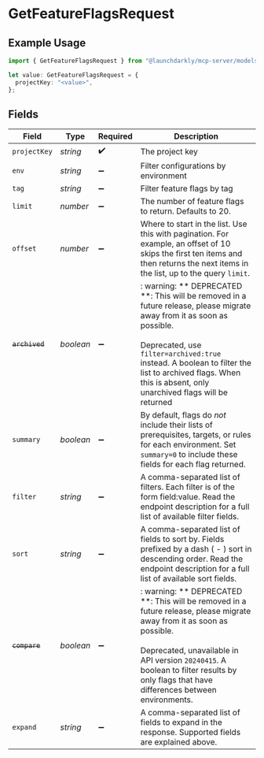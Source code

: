 # GetFeatureFlagsRequest

## Example Usage

```typescript
import { GetFeatureFlagsRequest } from "@launchdarkly/mcp-server/models/operations";

let value: GetFeatureFlagsRequest = {
  projectKey: "<value>",
};
```

## Fields

| Field                                                                                                                                                                                                                                                                                | Type                                                                                                                                                                                                                                                                                 | Required                                                                                                                                                                                                                                                                             | Description                                                                                                                                                                                                                                                                          |
| ------------------------------------------------------------------------------------------------------------------------------------------------------------------------------------------------------------------------------------------------------------------------------------ | ------------------------------------------------------------------------------------------------------------------------------------------------------------------------------------------------------------------------------------------------------------------------------------ | ------------------------------------------------------------------------------------------------------------------------------------------------------------------------------------------------------------------------------------------------------------------------------------ | ------------------------------------------------------------------------------------------------------------------------------------------------------------------------------------------------------------------------------------------------------------------------------------ |
| `projectKey`                                                                                                                                                                                                                                                                         | *string*                                                                                                                                                                                                                                                                             | :heavy_check_mark:                                                                                                                                                                                                                                                                   | The project key                                                                                                                                                                                                                                                                      |
| `env`                                                                                                                                                                                                                                                                                | *string*                                                                                                                                                                                                                                                                             | :heavy_minus_sign:                                                                                                                                                                                                                                                                   | Filter configurations by environment                                                                                                                                                                                                                                                 |
| `tag`                                                                                                                                                                                                                                                                                | *string*                                                                                                                                                                                                                                                                             | :heavy_minus_sign:                                                                                                                                                                                                                                                                   | Filter feature flags by tag                                                                                                                                                                                                                                                          |
| `limit`                                                                                                                                                                                                                                                                              | *number*                                                                                                                                                                                                                                                                             | :heavy_minus_sign:                                                                                                                                                                                                                                                                   | The number of feature flags to return. Defaults to 20.                                                                                                                                                                                                                               |
| `offset`                                                                                                                                                                                                                                                                             | *number*                                                                                                                                                                                                                                                                             | :heavy_minus_sign:                                                                                                                                                                                                                                                                   | Where to start in the list. Use this with pagination. For example, an offset of 10 skips the first ten items and then returns the next items in the list, up to the query `limit`.                                                                                                   |
| ~~`archived`~~                                                                                                                                                                                                                                                                       | *boolean*                                                                                                                                                                                                                                                                            | :heavy_minus_sign:                                                                                                                                                                                                                                                                   | : warning: ** DEPRECATED **: This will be removed in a future release, please migrate away from it as soon as possible.<br/><br/>Deprecated, use `filter=archived:true` instead. A boolean to filter the list to archived flags. When this is absent, only unarchived flags will be returned |
| `summary`                                                                                                                                                                                                                                                                            | *boolean*                                                                                                                                                                                                                                                                            | :heavy_minus_sign:                                                                                                                                                                                                                                                                   | By default, flags do _not_ include their lists of prerequisites, targets, or rules for each environment. Set `summary=0` to include these fields for each flag returned.                                                                                                             |
| `filter`                                                                                                                                                                                                                                                                             | *string*                                                                                                                                                                                                                                                                             | :heavy_minus_sign:                                                                                                                                                                                                                                                                   | A comma-separated list of filters. Each filter is of the form field:value. Read the endpoint description for a full list of available filter fields.                                                                                                                                 |
| `sort`                                                                                                                                                                                                                                                                               | *string*                                                                                                                                                                                                                                                                             | :heavy_minus_sign:                                                                                                                                                                                                                                                                   | A comma-separated list of fields to sort by. Fields prefixed by a dash ( - ) sort in descending order. Read the endpoint description for a full list of available sort fields.                                                                                                       |
| ~~`compare`~~                                                                                                                                                                                                                                                                        | *boolean*                                                                                                                                                                                                                                                                            | :heavy_minus_sign:                                                                                                                                                                                                                                                                   | : warning: ** DEPRECATED **: This will be removed in a future release, please migrate away from it as soon as possible.<br/><br/>Deprecated, unavailable in API version `20240415`. A boolean to filter results by only flags that have differences between environments.            |
| `expand`                                                                                                                                                                                                                                                                             | *string*                                                                                                                                                                                                                                                                             | :heavy_minus_sign:                                                                                                                                                                                                                                                                   | A comma-separated list of fields to expand in the response. Supported fields are explained above.                                                                                                                                                                                    |